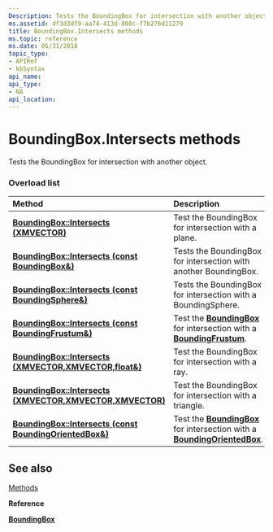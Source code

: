 ```yaml
---
Description: Tests the BoundingBox for intersection with another object.
ms.assetid: df3d3df9-aa74-413d-808c-f7b276d11279
title: BoundingBox.Intersects methods
ms.topic: reference
ms.date: 05/31/2018
topic_type: 
- APIRef
- kbSyntax
api_name: 
api_type: 
- NA
api_location: 
---
```


# BoundingBox.Intersects methods

Tests the BoundingBox for intersection with another object.

### Overload list



| Method                                                                                   | Description                                                                                                                        |
|:-----------------------------------------------------------------------------------------|:-----------------------------------------------------------------------------------------------------------------------------------|
| [**BoundingBox::Intersects (XMVECTOR)**](/windows/win32/api/directxcollision/nf-directxcollision-boundingbox-intersects(fxmvector))                   | Test the BoundingBox for intersection with a plane.<br/>                                                                     |
| [**BoundingBox::Intersects (const BoundingBox&)**](/windows/win32/api/directxcollision/nf-directxcollision-boundingbox-intersects(constboundingbox_))         | Tests the BoundingBox for intersection with another BoundingBox.<br/>                                                        |
| [**BoundingBox::Intersects (const BoundingSphere&)**](/previous-versions/windows/desktop/legacy/hh437825(v=vs.85))      | Tests the BoundingBox for intersection with a BoundingSphere.<br/>                                                           |
| [**BoundingBox::Intersects (const BoundingFrustum&)**](/windows/win32/api/directxcollision/nf-directxcollision-boundingbox-intersects(constboundingfrustum_))     | Test the [**BoundingBox**](/windows/desktop/api/DirectXCollision/ns-directxcollision-boundingbox) for intersection with a [**BoundingFrustum**](/windows/win32/api/directxcollision/ns-directxcollision-boundingfrustum).<br/>         |
| [**BoundingBox::Intersects (XMVECTOR,XMVECTOR,float&)**](/windows/win32/api/directxcollision/nf-directxcollision-boundingbox-intersects(fxmvector_fxmvector_float_))   | Test the BoundingBox for intersection with a ray.<br/>                                                                       |
| [**BoundingBox::Intersects (XMVECTOR,XMVECTOR,XMVECTOR)**](/windows/win32/api/directxcollision/nf-directxcollision-boundingbox-intersects(fxmvector_fxmvector_fxmvector)) | Test the BoundingBox for intersection with a triangle.<br/>                                                                  |
| [**BoundingBox::Intersects (const BoundingOrientedBox&)**](/windows/win32/api/directxcollision/nf-directxcollision-boundingbox-intersects(constboundingorientedbox_)) | Test the [**BoundingBox**](/windows/desktop/api/DirectXCollision/ns-directxcollision-boundingbox) for intersection with a [**BoundingOrientedBox**](/windows/win32/api/directxcollision/ns-directxcollision-boundingorientedbox).<br/> |



## See also

<dl> <dt>

[Methods](boundingbox-methods.md)
</dt> <dt>

**Reference**
</dt> <dt>

[**BoundingBox**](/windows/desktop/api/DirectXCollision/ns-directxcollision-boundingbox)
</dt> </dl>

 

 